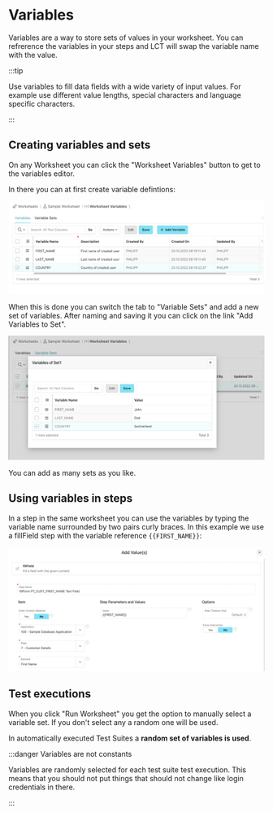 # Variables

Variables are a way to store sets of values in your worksheet. You can refrerence the variables in your steps and LCT will swap the variable name with the value.

:::tip

Use variables to fill data fields with a wide variety of input values. For example use different value lengths, special characters and language specific characters.

:::

## Creating variables and sets

On any Worksheet you can click the "Worksheet Variables" button to get to the variables editor. 

In there you can at first create variable defintions:

![List of created worksheet variables](./img/creating_worksheet_variables.png)

When this is done you can switch the tab to "Variable Sets" and add a new set of variables. After naming and saving it you can click on the link "Add Variables to Set".


![Setting values for a specific variable set](./img/set_values_of_variables.png)

You can add as many sets as you like.

## Using variables in steps

In a step in the same worksheet you can use the variables by typing the variable name surrounded by two pairs curly braces. In this example we use a fillField step with the variable reference `{{FIRST_NAME}}`:

![Using a variable in a step](./img/reference_worksheet_variable.png)

## Test executions

When you click "Run Worksheet" you get the option to manually select a variable set. If you don't select any a random one will be used.

In automatically executed Test Suites a **random set of variables is used**.

:::danger Variables are not constants

Variables are randomly selected for each test suite test execution. This means that you should not put things that should not change like login credentials in there.

:::

